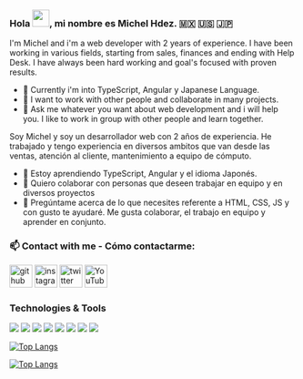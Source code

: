 ### Hola  <img src="https://raw.githubusercontent.com/MartinHeinz/MartinHeinz/master/wave.gif" width="30px">, mi nombre es Michel Hdez. 🇲🇽 🇺🇸 🇯🇵

I'm Michel and i'm a web developer with 2 years of experience. I have been working in various fields, starting from sales, finances and ending with Help Desk. 
I have always been hard working and goal's focused with proven results.

- 🌱 Currently i'm into TypeScript, Angular y Japanese Language.
- 👯 I want to work with other people and collaborate in many projects.
- 💬 Ask me whatever you want about web development and i will help you. I like to work in group with other people and learn together.

Soy Michel y soy un desarrollador web con 2 años de experiencia.
He trabajado y tengo experiencia en diversos ambitos que van desde las ventas, atención al cliente, mantenimiento a equipo de cómputo.

- 🌱 Estoy aprendiendo TypeScript, Angular y el idioma Japonés.
- 👯 Quiero colaborar con personas que deseen trabajar en equipo y en diversos proyectos 
- 💬 Pregúntame acerca de lo que necesites referente a HTML, CSS, JS y con gusto te ayudaré. Me gusta colaborar, el trabajo en equipo y aprender en conjunto.  

### 📫 Contact with me - Cómo contactarme: 
[<img src='https://cdn.jsdelivr.net/npm/simple-icons@3.0.1/icons/github.svg' alt='github' height='40'>](https://github.com/MichelHdez)  [<img src='https://cdn.jsdelivr.net/npm/simple-icons@3.0.1/icons/instagram.svg' alt='instagram' height='40'>](https://www.instagram.com/michelsoy_/)  [<img src='https://cdn.jsdelivr.net/npm/simple-icons@3.0.1/icons/twitter.svg' alt='twitter' height='40'>](https://twitter.com/@MichelSoy_)  [<img src='https://cdn.jsdelivr.net/npm/simple-icons@3.0.1/icons/youtube.svg' alt='YouTube' height='40'>](https://www.youtube.com/channel/RUDqzcjINLuv-Eb7lCp-EA)  

### Technologies & Tools
![](https://img.shields.io/badge/<CODE>-<HTML>-informational?style=flat&logo=<LOGO_NAME>&logoColor=white&color=1d3557)
![](https://img.shields.io/badge/<CODE>-<CSS>-informational?style=flat&logo=<LOGO_NAME>&logoColor=white&color=1d3557)
![](https://img.shields.io/badge/<CODE>-<Javascript>-informational?style=flat&logo=<LOGO_NAME>&logoColor=white&color=1d3557)
![](https://img.shields.io/badge/<CODE>-<PHP>-informational?style=flat&logo=<LOGO_NAME>&logoColor=white&color=1d3557)
![](https://img.shields.io/badge/<CODE>-<MySQL>-informational?style=flat&logo=<LOGO_NAME>&logoColor=white&color=1d3557)
![](https://img.shields.io/badge/<OS>-<Windows>-informational?style=flat&logo=<LOGO_NAME>&logoColor=white&color=1d3557)
![](https://img.shields.io/badge/<OS>-<LINUX>-informational?style=flat&logo=<LOGO_NAME>&logoColor=white&color=1d3557)
![](https://img.shields.io/badge/<UI/UX>-<Figma>-informational?style=flat&logo=<LOGO_NAME>&logoColor=white&color=1d3557)

[![Top Langs](https://github-readme-stats.vercel.app/api/top-langs/?username=MichelHdez&show_icons=true&theme=synthwave)](https://github.com/anuraghazra/github-readme-stats)

[![Top Langs](https://github-readme-stats.vercel.app/api/top-langs/?username=anuraghazra)](https://github.com/anuraghazra/github-readme-stats)
